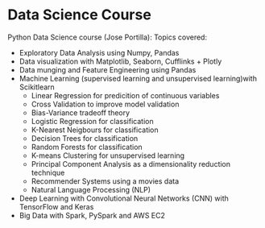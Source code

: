 # Data Science Course

Python Data Science course (Jose Portilla):
Topics covered:
* Exploratory Data Analysis using Numpy, Pandas
* Data visualization with Matplotlib, Seaborn, Cufflinks + Plotly
* Data munging and Feature Engineering using Pandas
* Machine Learning (supervised learning and unsupervised learning)with Scikitlearn
  * Linear Regression for predicition of continuous variables
  * Cross Validation to improve model validation
  * Bias-Variance tradeoff theory
  * Logistic Regression for classification
  * K-Nearest Neigbours for classification
  * Decision Trees for classification
  * Random Forests for classification
  * K-means Clustering for unsupervised learning
  * Principal Component Analysis as a dimensionality reduction technique
  * Recommender Systems using a movies data
  * Natural Language Processing (NLP)
* Deep Learning with Convolutional Neural Networks (CNN) with TensorFlow and Keras
* Big Data with Spark, PySpark and AWS EC2
  
